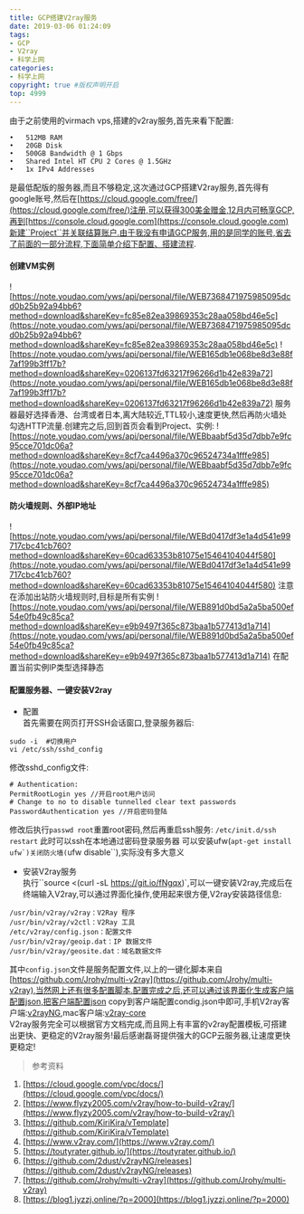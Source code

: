 ```yaml
---
title: GCP搭建V2ray服务
date: 2019-03-06 01:24:09
tags:
- GCP
- V2ray
- 科学上网
categories:
- 科学上网
copyright: true #版权声明开启
top: 4999    
---
```

由于之前使用的virmach vps,搭建的v2ray服务,首先来看下配置:
```
•   512MB RAM
•   20GB Disk
•   500GB Bandwidth @ 1 Gbps
•   Shared Intel HT CPU 2 Cores @ 1.5GHz
•   1x IPv4 Addresses
```
是最低配版的服务器,而且不够稳定,这次通过GCP搭建V2ray服务,首先得有google账号,然后在[https://cloud.google.com/free/](https://cloud.google.com/free/)注册,可以获得300美金赠金,12月内可畅享GCP,再到[https://console.cloud.google.com](https://console.cloud.google.com)新建``Project``并关联结算账户.由于我没有申请GCP服务,用的是同学的账号,省去了前面的一部分流程,下面简单介绍下配置、搭建流程.
#### 创建VM实例  
![https://note.youdao.com/yws/api/personal/file/WEB7368471975985095dcd0b25b92a94bb6?method=download&shareKey=fc85e82ea39869353c28aa058bd46e5c](https://note.youdao.com/yws/api/personal/file/WEB7368471975985095dcd0b25b92a94bb6?method=download&shareKey=fc85e82ea39869353c28aa058bd46e5c)
![https://note.youdao.com/yws/api/personal/file/WEB165db1e068be8d3e88f7af199b3ff17b?method=download&shareKey=0206137fd63217f96266d1b42e839a72](https://note.youdao.com/yws/api/personal/file/WEB165db1e068be8d3e88f7af199b3ff17b?method=download&shareKey=0206137fd63217f96266d1b42e839a72)
服务器最好选择香港、台湾或者日本,离大陆较近,TTL较小,速度更快,然后再防火墙处勾选HTTP流量.创建完之后,回到首页会看到Project、实例:
![https://note.youdao.com/yws/api/personal/file/WEBbaabf5d35d7dbb7e9fc95cce701dc06a?method=download&shareKey=8cf7ca4496a370c96524734a1fffe985](https://note.youdao.com/yws/api/personal/file/WEBbaabf5d35d7dbb7e9fc95cce701dc06a?method=download&shareKey=8cf7ca4496a370c96524734a1fffe985)
#### 防火墙规则、外部IP地址  
![https://note.youdao.com/yws/api/personal/file/WEBd0417df3e1a4d541e99717cbc41cb760?method=download&shareKey=60cad63353b81075e15464104044f580](https://note.youdao.com/yws/api/personal/file/WEBd0417df3e1a4d541e99717cbc41cb760?method=download&shareKey=60cad63353b81075e15464104044f580)
注意在添加出站防火墙规则时,目标是所有实例
![https://note.youdao.com/yws/api/personal/file/WEB891d0bd5a2a5ba500ef54e0fb49c85ca?method=download&shareKey=e9b9497f365c873baa1b577413d1a714](https://note.youdao.com/yws/api/personal/file/WEB891d0bd5a2a5ba500ef54e0fb49c85ca?method=download&shareKey=e9b9497f365c873baa1b577413d1a714)
在配置当前实例IP类型选择静态
####   配置服务器、一键安装V2ray
* 配置  
首先需要在网页打开SSH会话窗口,登录服务器后:
```
sudo -i  #切换用户
vi /etc/ssh/sshd_config
```
修改sshd_config文件:
```
# Authentication:
PermitRootLogin yes //开启root用户访问
# Change to no to disable tunnelled clear text passwords
PasswordAuthentication yes //开启密码登陆
```
修改后执行``passwd root``重置root密码,然后再重启ssh服务:
``/etc/init.d/ssh restart``
此时可以ssh在本地通过密码登录服务器
可以安装ufw(``apt-get install ufw`)关闭防火墙(``ufw disable``),实际没有多大意义

* 安装V2ray服务  
执行``source <(curl -sL https://git.io/fNgqx)`,可以一键安装V2ray,完成后在终端输入V2ray,可以通过界面化操作,使用起来很方便,V2ray安装路径信息:
```
/usr/bin/v2ray/v2ray：V2Ray 程序
/usr/bin/v2ray/v2ctl：V2Ray 工具
/etc/v2ray/config.json：配置文件
/usr/bin/v2ray/geoip.dat：IP 数据文件
/usr/bin/v2ray/geosite.dat：域名数据文件
```
其中``config.json``文件是服务配置文件,以上的一键化脚本来自[https://github.com/Jrohy/multi-v2ray](https://github.com/Jrohy/multi-v2ray),当然网上还有很多配置脚本.配置完成之后,还可以通过该界面化生成客户端配置json,把客户端配置json copy到客户端配置condig.json中即可,手机V2ray客户端:[v2rayNG](https://github.com/2dust/v2rayNG),mac客户端:[v2ray-core](https://github.com/v2ray/v2ray-core)  
V2ray服务完全可以根据官方文档完成,而且网上有丰富的v2ray配置模板,可搭建出更快、更稳定的V2ray服务!最后感谢磊哥提供强大的GCP云服务器,让速度更快更稳定!

> 参考资料

1. [https://cloud.google.com/vpc/docs/](https://cloud.google.com/vpc/docs/)
2. [https://www.flyzy2005.com/v2ray/how-to-build-v2ray/](https://www.flyzy2005.com/v2ray/how-to-build-v2ray/)
3. [https://github.com/KiriKira/vTemplate](https://github.com/KiriKira/vTemplate)
4. [https://www.v2ray.com/](https://www.v2ray.com/)
5. [https://toutyrater.github.io/](https://toutyrater.github.io/)
6. [https://github.com/2dust/v2rayNG/releases](https://github.com/2dust/v2rayNG/releases)
7. [https://github.com/Jrohy/multi-v2ray](https://github.com/Jrohy/multi-v2ray)
8. [https://blog1.jyzzj.online/?p=2000](https://blog1.jyzzj.online/?p=2000)
